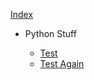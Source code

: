[Index](readme.md)

- Python Stuff

    - [Test](py-stuff/test.md)
    - [Test Again](py-stuff/test.md)
